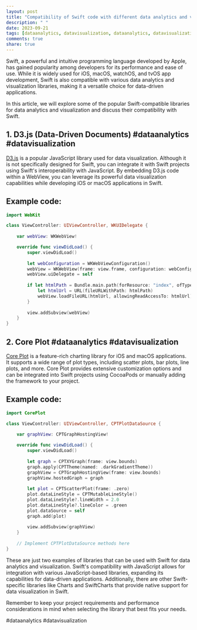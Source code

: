 ```yaml
---
layout: post
title: "Compatibility of Swift code with different data analytics and visualization libraries"
description: " "
date: 2023-09-21
tags: [dataanalytics, datavisualization, dataanalytics, datavisualization, dataanalytics, datavisualization]
comments: true
share: true
---
```


Swift, a powerful and intuitive programming language developed by Apple, has gained popularity among developers for its performance and ease of use. While it is widely used for iOS, macOS, watchOS, and tvOS app development, Swift is also compatible with various data analytics and visualization libraries, making it a versatile choice for data-driven applications.

In this article, we will explore some of the popular Swift-compatible libraries for data analytics and visualization and discuss their compatibility with Swift.

## 1. D3.js (Data-Driven Documents) #dataanalytics #datavisualization

[D3.js](https://d3js.org/) is a popular JavaScript library used for data visualization. Although it is not specifically designed for Swift, you can integrate it with Swift projects using Swift's interoperability with JavaScript. By embedding D3.js code within a WebView, you can leverage its powerful data visualization capabilities while developing iOS or macOS applications in Swift.

## Example code:

```swift
import WebKit

class ViewController: UIViewController, WKUIDelegate {
    
    var webView: WKWebView!

    override func viewDidLoad() {
        super.viewDidLoad()
        
        let webConfiguration = WKWebViewConfiguration()
        webView = WKWebView(frame: view.frame, configuration: webConfiguration)
        webView.uiDelegate = self
        
        if let htmlPath = Bundle.main.path(forResource: "index", ofType: "html") {
            let htmlUrl = URL(fileURLWithPath: htmlPath)
            webView.loadFileURL(htmlUrl, allowingReadAccessTo: htmlUrl)
        }
        
        view.addSubview(webView)
    }
}
```

## 2. Core Plot #dataanalytics #datavisualization

[Core Plot](https://core-plot.github.io/) is a feature-rich charting library for iOS and macOS applications. It supports a wide range of plot types, including scatter plots, bar plots, line plots, and more. Core Plot provides extensive customization options and can be integrated into Swift projects using CocoaPods or manually adding the framework to your project.

## Example code:

```swift
import CorePlot

class ViewController: UIViewController, CPTPlotDataSource {
    
    var graphView: CPTGraphHostingView!

    override func viewDidLoad() {
        super.viewDidLoad()
        
        let graph = CPTXYGraph(frame: view.bounds)
        graph.apply(CPTTheme(named: .darkGradientTheme))
        graphView = CPTGraphHostingView(frame: view.bounds)
        graphView.hostedGraph = graph
        
        let plot = CPTScatterPlot(frame: .zero)
        plot.dataLineStyle = CPTMutableLineStyle()
        plot.dataLineStyle?.lineWidth = 2.0
        plot.dataLineStyle?.lineColor = .green
        plot.dataSource = self
        graph.add(plot)
        
        view.addSubview(graphView)
    }
    
    // Implement CPTPlotDataSource methods here
}
```
These are just two examples of libraries that can be used with Swift for data analytics and visualization. Swift's compatibility with JavaScript allows for integration with various JavaScript-based libraries, expanding its capabilities for data-driven applications. Additionally, there are other Swift-specific libraries like Charts and SwiftCharts that provide native support for data visualization in Swift.

Remember to keep your project requirements and performance considerations in mind when selecting the library that best fits your needs.

#dataanalytics #datavisualization